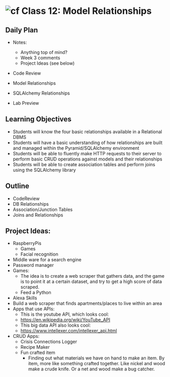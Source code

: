 # ![cf](http://i.imgur.com/7v5ASc8.png) Class 12: Model Relationships

## Daily Plan
- Notes:   
    - Anything top of mind?
    - Week 3 comments
    - Project Ideas (see below)

- Code Review
- Model Relationships
- SQLAlchemy Relationships
- Lab Preview

## Learning Objectives

- Students will know the four basic relationships available in a Relational DBMS
- Students will have a basic understanding of how relationships are built and managed within the Pyramid/SQLAlchemy environment
- Students will be able to fluently make HTTP requests to their server to perform basic CRUD operations against models and their relationships
- Students will be able to create association tables and perform joins using the SQLAlchemy library

## Outline
- CodeReview
- DB Relationships
- Association/Junction Tables
- Joins and Relationships
<!-- [Hyperlinks]  -->


<!-- links -->
<!-- [Hyperlinks]: To supporting materials -->


## Project Ideas:
- RaspberryPis
    - Games
    - Facial recognition
- Middle ware for a search engine
- Password manager
- Games:
    - The idea is to create a web scraper that gathers data, and the game is to point it at a certain dataset, and try to get a high score of data scraped.
    - Feed a Python    
- Alexa Skills
- Build a web scraper that finds apartments/places to live within an area
- Apps that use APIs:
    - This is the youtube API, which looks cool:
    - https://en.wikipedia.org/wiki/YouTube_API
    - This big data API also looks cool:
    - https://www.intellexer.com/intellexer_api.html 
- CRUD Apps:
    - Crisis Connections Logger
    - Recipe Maker
    - Fun crafted item
        - Finding out what materials we have on hand to make an item. By item, more like something crafted together. Like nickel and wood make a crude knife. Or a net and wood make a bug catcher.
